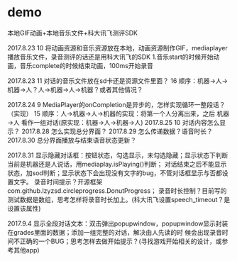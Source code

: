 # demo
本地GIF动画+本地音乐文件+科大讯飞测评SDK

2017.8.23 10
将动画资源和音乐资源放在本地，动画资源制作GIF，mediaplayer播放音乐文件，录音测评的话还是用科大讯飞的SDK
1.音乐start的时候开始动画，音乐complete的时候结束动画，100ms开始录音

2017.8.23 11	对话的音乐文件放在sd卡还是资源文件里面？
	  16	顺序：机器→人→机器→人？人→机器→人→机器？或者其他情况？

2017.8.24  9	MediaPlayer的onCompletion是异步的，怎样实现循环一整段话？（实现）
	  15	顺序：人→机器→人→机器的实现：将第一个人分离出来，之后 机器→人 看作一组对话(原实现：机器→人→机器→人)
2017.8.25 10	对话内容怎么显示？
2017.8.28 	怎么实现总分界面？
2017.8.29	怎么传递数据？语音时长？
2017.8.30	总分界面播放与结束语音状态更新？

2017.8.31	显示隐藏对话框：按钮状态，勾选显示，未勾选隐藏；显示状态下判断当前是机器还是人说话，用mediaplay.isPlaying()判断；
		对话结束之后不能显示状态，加sod判断；显示状态下会出现没有文字的bug，不管对话框显示与否都设置文字。
		录音时间提示？开源框架com.github.lzyzsd.circleprogress.DonutProgress；
		录音时长控制？目前写的测试数据是数组，思考怎样将录音时长加上。(科大讯飞设置speech_timeout？是设置该属性)

2017.9.4	显示全段对话文本：双击弹出popupwindow，popupwindow显示封装在grades里面的数据；添加一组完整的对话，解决由人先读的时
		候会出现录音时间不正确的一个BUG；思考怎样去做开始提示？(寻找游戏开始相关的设计，或参考其他app)

